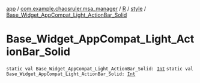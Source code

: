[app](../../../index.md) / [com.example.chaosruler.msa_manager](../../index.md) / [R](../index.md) / [style](index.md) / [Base_Widget_AppCompat_Light_ActionBar_Solid](.)

# Base_Widget_AppCompat_Light_ActionBar_Solid

`static val Base_Widget_AppCompat_Light_ActionBar_Solid: `[`Int`](https://kotlinlang.org/api/latest/jvm/stdlib/kotlin/-int/index.html)
`static val Base_Widget_AppCompat_Light_ActionBar_Solid: `[`Int`](https://kotlinlang.org/api/latest/jvm/stdlib/kotlin/-int/index.html)